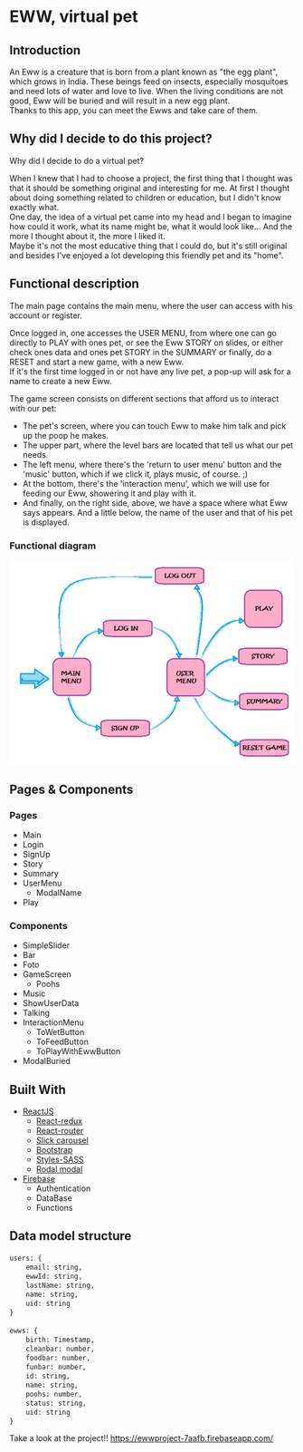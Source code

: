# EWW, virtual pet

## Introduction

An Eww is a creature that is born from a plant known as "the egg plant", which grows in India. These beings feed on insects, especially mosquitoes and need lots of water and love to live. When the living conditions are not good, Eww will be buried and will result in a new egg plant.<br/>
Thanks to this app, you can meet the Ewws and take care of them.


## Why did I decide to do this project?
Why did I decide to do a virtual pet?

When I knew that I had to choose a project, the first thing that I thought was that it should be something original and interesting for me. At first I thought about doing something related to children or education, but I didn't know exactly what. <br/>
One day, the idea of a virtual pet came into my head and I began to imagine how could it work, what its name might be, what it would look like... And the more I thought about it, the more I liked it. <br/>
Maybe it's not the most educative thing that I could do, but it's still original and besides I've enjoyed a lot developing this friendly pet and its "home".

## Functional description


The main page contains the main menu, where the user can access with his account or register.<br/>

Once logged in, one accesses the USER MENU, from where one can go directly to PLAY with ones pet, or see the Eww STORY on slides, or either check ones data and ones pet STORY in the SUMMARY or finally, do a RESET and start a new game, with a new Eww.<br/>
If it's the first time logged in or not have any live pet, a pop-up will ask for a name to create a new Eww.<br/>

The game screen consists on different sections that afford us to interact with our pet:<br/>
 * The pet's screen, where you can touch Eww to make him talk and pick up the poop he makes.
 * The upper part, where the level bars are located that tell us what our pet needs.<br/>
 * The left menu, where there's the 'return to user menu' button and the 'music' button, which if we click it, plays music, of course. ;)<br/>
 * At the bottom, there's the 'interaction menu', which we will use for feeding our Eww, showering it and play with it.<br/>
 * And finally, on the right side, above, we have a space where what Eww says appears. And a little below, the name of the user and that of his pet is displayed.


### Functional diagram

![Web Structure](./web-structure.png)

## Pages & Components

### Pages

* Main
* Login
* SignUp
* Story
* Summary
* UserMenu
	* ModalName
* Play

### Components

* SimpleSlider
* Bar
* Foto
* GameScreen
	* Poohs
* Music
* ShowUserData
* Talking
* InteractionMenu
	* ToWetButton
	* ToFeedButton
	* ToPlayWithEwwButton
* ModalBuried



## Built With

* [ReactJS](https://reactjs.org/)
	* [React-redux](https://www.npmjs.com/package/react-redux)
	* [React-router](https://www.npmjs.com/package/react-router)
	* [Slick carousel](https://react-slick.neostack.com/)
	* [Bootstrap](https://react-bootstrap.github.io/)
	* [Styles-SASS]()
	* [Rodal modal](https://www.npmjs.com/package/rodal)
* [Firebase](https://firebase.google.com/)
	* Authentication
    * DataBase
    * Functions

## Data model structure

```
users: {
	email: string,
    ewwId: string,
    lastName: string,
    name: string,
    uid: string
}

ewws: {
	birth: Timestamp,
    cleanbar: number,
    foodbar: number,
    funbar: number,
    id: string,
    name: string,
    poohs: number,
    status: string,
    uid: string
}
````

Take a look at the project!!
https://ewwproject-7aafb.firebaseapp.com/
